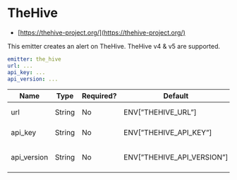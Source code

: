 # TheHive

- [https://thehive-project.org/](https://thehive-project.org/)

This emitter creates an alert on TheHive. TheHive v4 & v5 are supported.

```yaml
emitter: the_hive
url: ...
api_key: ...
api_version: ...
```

| Name        | Type   | Required? | Default                    | Desc.               |
| ----------- | ------ | --------- | -------------------------- | ------------------- |
| url         | String | No        | ENV[”THEHIVE_URL”]         | TheHive API URL     |
| api_key     | String | No        | ENV[”THEHIVE_API_KEY”]     | TheHive API key     |
| api_version | String | No        | ENV[”THEHIVE_API_VERSION”] | TheHive API version |
